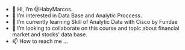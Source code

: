 - 👋 Hi, I’m @HabyMarcos.
- 👀 I’m interested in Data Base and Analytic Proccess.
- 🌱 I’m currently learning Skill of Analytic Data with Cisco by Fundae
- 💞️ I’m looking to collaborate on this course and topic about financial market and stocks' data base.
- 📫 How to reach me ...

<!---
HabyMarcos/HabyMarcos is a ✨ special ✨ repository because its `README.md` (this file) appears on your GitHub profile.
You can click the Preview link to take a look at your changes.
--->
